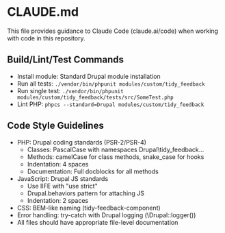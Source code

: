 # CLAUDE.md

This file provides guidance to Claude Code (claude.ai/code) when working with code in this repository.

## Build/Lint/Test Commands
- Install module: Standard Drupal module installation
- Run all tests: `./vendor/bin/phpunit modules/custom/tidy_feedback`
- Run single test: `./vendor/bin/phpunit modules/custom/tidy_feedback/tests/src/SomeTest.php`
- Lint PHP: `phpcs --standard=Drupal modules/custom/tidy_feedback`

## Code Style Guidelines
- PHP: Drupal coding standards (PSR-2/PSR-4)
  - Classes: PascalCase with namespaces Drupal\tidy_feedback\...
  - Methods: camelCase for class methods, snake_case for hooks
  - Indentation: 4 spaces
  - Documentation: Full docblocks for all methods
- JavaScript: Drupal JS standards
  - Use IIFE with "use strict"
  - Drupal.behaviors pattern for attaching JS
  - Indentation: 2 spaces
- CSS: BEM-like naming (tidy-feedback-component)
- Error handling: try-catch with Drupal logging (\Drupal::logger())
- All files should have appropriate file-level documentation